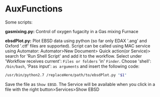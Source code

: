# AuxFunctions
Some scripts:

  **gasmixing.py:** Control of oxygen fugacity in a Gas mixing Furnace
  
  **ebsdPlot.py:** Plot EBSD data using python (so far only EDAX '.ang' and Oxford '.ctf' files are supported). Script can be called using MAC service using Automator:
   Automator>New Document> Quick action(or Service)> search for 'Run Shell Script' and add it to the workflow. Select under 'Workflow receives current': `Files or folders` 'in' `Finder`. Choose 'shell': `/bin/bash`, 'Pass input': `as arguments` and insert the following code: 
   ```bash
   /usr/bin/python2.7 /replaceHere/path/to/ebsdPlot.py "$1"
   ```
   Save the file as `Show EBSD`. The Service will be available when you click in a file with the right button>Services>Show EBSD
